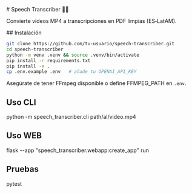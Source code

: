 # Speech Transcriber 📝📼

Convierte videos MP4 a transcripciones en PDF limpias (ES‑LatAM).

## Instalación

```bash
git clone https://github.com/tu‑usuario/speech‑transcriber.git
cd speech‑transcriber
python -m venv .venv && source .venv/bin/activate
pip install -r requirements.txt
pip install -e .
cp .env.example .env   # añade tu OPENAI_API_KEY
```
Asegúrate de tener FFmpeg disponible o define FFMPEG_PATH en `.env`.

## Uso CLI
python -m speech_transcriber.cli  path/al/video.mp4

## Uso WEB
flask --app "speech_transcriber.webapp:create_app" run

## Pruebas
pytest
